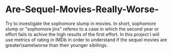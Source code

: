 # Are-Sequel-Movies-Really-Worse-
Try to investigate the sophomore slump in movies. In short, sophomore slump or "sophomore jinx" referes to a case in which the second year or effort fails to achive the high results of the first effort. In this project I will use metrics of rating in IMDb in order to understand if the sequel movies are greater\same\worse than their younger sibilings. 
